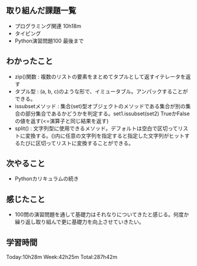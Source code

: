 ## 取り組んだ課題一覧
- プログラミング関連 10h18m
-  タイピング
- Python演習問題100 最後まで
## わかったこと
- zip()関数 : 複数のリストの要素をまとめてタプルとして返すイテレータを返す
- タプル型 : (a, b, c)のような形で、イミュータブル。アンパックすることができる。
- issubsetメソッド : 集合(set)型オブジェクトのメソッドである集合が別の集合の部分集合であるかどうかを判定する。set1.issubset(set2) TrueかFalseの値を返す(<=演算子と同じ結果を返す)
- split() : 文字列型に使用できるメソッド。デフォルトは空白で区切ってリストに変換する。()内に任意の文字列を指定すると指定した文字列がヒットするたびに区切ってリストに変換することができる。
## 次やること
- Pythonカリキュラムの続き
## 感じたこと
- 100問の演習問題を通して基礎力はそれなりについてきたと感じる。何度か繰り返し取り組んで更に基礎力を向上させていきたい。
## 学習時間
Today:10h28m Week:42h25m Total:287h42m